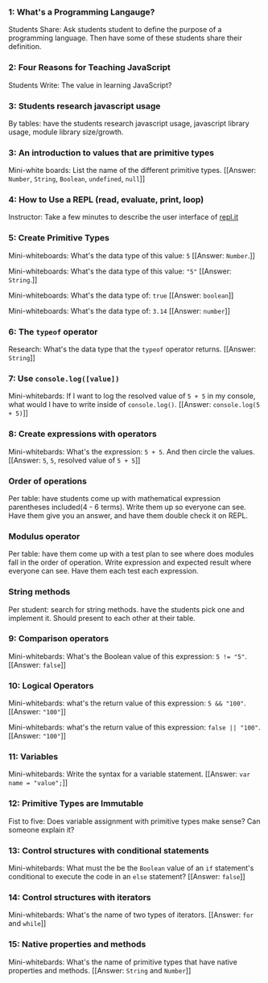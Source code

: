 ### 1: What's a Programming Langauge?
Students Share: Ask students student to define the purpose of a programming language. Then have some of these students share their definition.

### 2: Four Reasons for Teaching JavaScript
Students Write: The value in learning JavaScript?

### 3: Students research javascript usage
By tables: have the students research javascript usage, javascript library usage, module library size/growth.

### 3: An introduction to values that are primitive types
Mini-white boards: List the name of the different primitive types. [[Answer: `Number`, `String`, `Boolean`, `undefined`, `null`]]

### 4: How to Use a REPL (read, evaluate, print, loop)
Instructor: Take a few minutes to describe the user interface of [repl.it](https://repl.it/languages/javascript)

### 5: Create Primitive Types
Mini-whiteboards: What's the data type of this value: `5` [[Answer: `Number`.]]

Mini-whiteboards: What's the data type of this value: `"5"` [[Answer: `String`.]]

Mini-whiteboards: What's the data type of: `true` [[Answer: `boolean`]]

Mini-whiteboards: What's the data type of: `3.14` [[Answer: `number`]]

###  6: The `typeof` operator
Research: What's the data type that the `typeof` operator returns. [[Answer: `String`]]

### 7: Use `console.log([value])`
Mini-whitebards: If I want to log the resolved value of `5 + 5` in my console, what would I have to write inside of `console.log()`. [[Answer: `console.log(5 + 5)`]]

### 8: Create expressions with operators
Mini-whitebards: What's the expression: `5 + 5`. And then circle the values. [[Answer: `5`, `5`, resolved value of `5 + 5`]]

### Order of operations
Per table: have students come up with mathematical expression parentheses included(4 - 6 terms). Write them up so everyone can see. Have them give you an answer, and have them double check it on REPL.

### Modulus operator
Per table: have them come up with a test plan to see where does modules fall in the order of operation.
Write expression and expected result where everyone can see. Have them each test each expression.

### String methods
Per student: search for string methods. have the students pick one and implement it. Should present to each other at their table.

### 9: Comparison operators
Mini-whitebards: What's the Boolean value of this expression: `5 != "5"`. [[Answer: `false`]]

### 10: Logical Operators
Mini-whitebards: what's the return value of this expression: `5 && "100"`. [[Answer: `"100"`]]

Mini-whitebards: what's the return value of this expression: `false || "100"`. [[Answer: `"100"`]]

### 11: Variables
Mini-whitebards: Write the syntax for a variable statement. [[Answer: `var name = "value";`]]

### 12: Primitive Types are Immutable
Fist to five: Does variable assignment with primitive types make sense? Can someone explain it?

### 13: Control structures with conditional statements
Mini-whitebards: What must the be the `Boolean` value of an `if` statement's conditional to execute the code in an `else` statement? [[Answer: `false`]]

### 14: Control structures with iterators
Mini-whitebards: What's the name of two types of iterators. [[Answer: `for` and `while`]]

### 15: Native properties and methods
Mini-whitebards: What's the name of primitive types that have native properties and methods. [[Answer: `String` and `Number`]]
